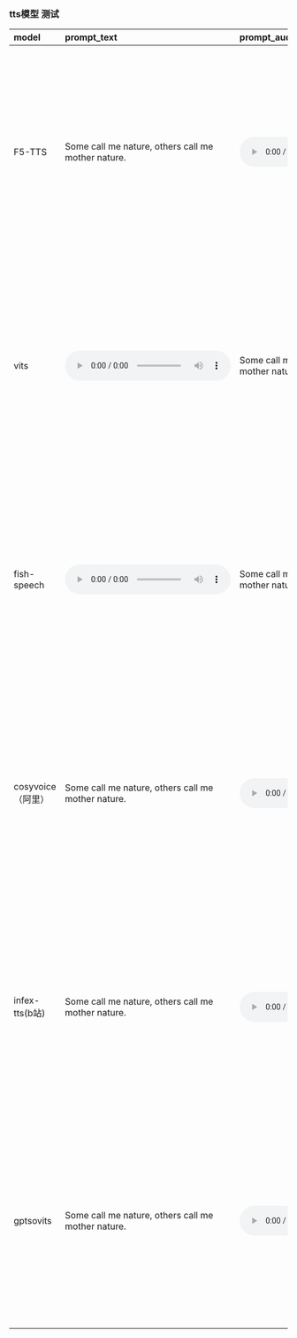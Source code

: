
### tts模型 测试



| model | prompt_text | prompt_audio | gen_text | gen_audio | syn_time |
| :---------- | :---------------------------------------- | :-------------------------------------------- | :------------------------------------------------------------------------------------------------------- | :----------------------------------------- | :------- |
|F5-TTS|Some call me nature, others call me mother nature.|<audio controls><source src="./audio/basic_ref_en.wav" type="audio/mpeg"></audio>|I don't really care what you call me. I've been a silent spectator, watching species evolve, empires rise and fall. But always remember, I am mighty and enduring.|<audio controls><source src="./audio/F5_tts_en.wav" type="audio/mpeg"></audio>|3s|
|vits|<audio controls><source src="./audio/basic_ref_en.wav" type="audio/mpeg"></audio>|Some call me nature, others call me mother nature.|I don't really care what you call me. I've been a silent spectator, watching species evolve, empires rise and fall. But always remember, I am mighty and enduring.|<audio controls><source src="./audio/vits_en.wav" type="audio/mpeg"></audio>|22s|
|fish-speech|<audio controls><source src="./audio/basic_ref_en.wav" type="audio/mpeg"></audio>|Some call me nature, others call me mother nature.|I don't really care what you call me. I've been a silent spectator, watching species evolve, empires rise and fall. But always remember, I am mighty and enduring.|<audio controls><source src="./audio/fish_speech_en.wav" type="audio/mpeg"></audio>|22s|
|cosyvoice（阿里）|Some call me nature, others call me mother nature.|<audio controls><source src="./audio/basic_ref_en.wav" type="audio/mpeg"></audio>|I don't really care what you call me. I've been a silent spectator, watching species evolve, empires rise and fall. But always remember, I am mighty and enduring.|<audio controls><source src="./audio/cosyvoice_en.wav" type="audio/mpeg"></audio>|6s/streaming 2s|
|infex-tts(b站) |Some call me nature, others call me mother nature.|<audio controls><source src="./audio/basic_ref_en.wav" type="audio/mpeg"></audio>|I don't really care what you call me. I've been a silent spectator, watching species evolve, empires rise and fall. But always remember, I am mighty and enduring.|<audio controls><source src="./audio/index_tts_en.wav" type="audio/mpeg"></audio>|6.84s|
|gptsovits|Some call me nature, others call me mother nature.|<audio controls><source src="./audio/basic_ref_en.wav" type="audio/mpeg"></audio>|I don't really care what you call me. I've been a silent spectator, watching species evolve, empires rise and fall. But always remember, I am mighty and enduring.|<audio controls><source src="./audio/gptsovits_en.wav" type="audio/mpeg"></audio>|2s|

